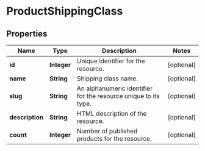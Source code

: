 

# ProductShippingClass


## Properties

Name | Type | Description | Notes
------------ | ------------- | ------------- | -------------
**id** | **Integer** | Unique identifier for the resource. |  [optional]
**name** | **String** | Shipping class name. |  [optional]
**slug** | **String** | An alphanumeric identifier for the resource unique to its type. |  [optional]
**description** | **String** | HTML description of the resource. |  [optional]
**count** | **Integer** | Number of published products for the resource. |  [optional]




